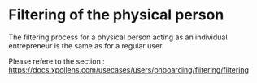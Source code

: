 # Filtering of the physical person

The filtering process for a physical person acting as an individual entrepreneur is the same as for a regular user

Please refere to the section : https://docs.xpollens.com/usecases/users/onboarding/filtering/filtering
